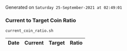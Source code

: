 Generated on `Saturday 25-September-2021 at 02:49:01`

### Current to Target Coin Ratio
`current_coin_ratio.sh`

Date|Current|Target|Ratio
---|---|---|---

